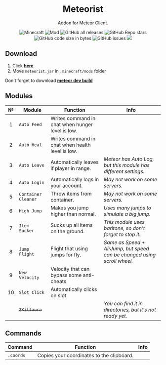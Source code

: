 <div align="center">
  <h1>Meteorist</h1>
  <p>Addon for Meteor Client.</p>
  <img alt="Minecraft" src="https://img.shields.io/badge/Minecraft-1.18.2-blue">
  <img alt="Mod" src="https://img.shields.io/badge/Mod-1.1-orange">
  <img alt="GitHub all releases" src="https://img.shields.io/github/downloads/zgoly/meteorist/total?logo=GitHub&style=flat">
  <img alt="GitHub Repo stars" src="https://img.shields.io/github/stars/zgoly/meteorist">
  <img alt="GitHub code size in bytes" src="https://img.shields.io/github/languages/code-size/zgoly/meteorist?style=flat">
  <img alt="GitHub issues" src="https://img.shields.io/github/issues/zgoly/meteorist?style=flat">
  <img src="https://img.shields.io/badge/Tacos-Tasty-blue">
</div>

## Download
1. Click **[here](https://github.com/zgoly/meteorist/releases/latest/download/meteorist.jar)**
2. Move `meteorist.jar` in `.minecraft/mods` folder

Don't forget to download **[meteor dev build](https://meteorclient.com/download?devBuild=latest)**

## Modules
|№|Module|Function|Info|
|:----:|--|--|--|
|1|`Auto Feed`|Writes command in chat when hunger level is low.||
|2|`Auto Heal`|Writes command in chat when health level is low.||
|3|`Auto Leave`|Automatically leaves if player in range.|*Meteor has Auto Log, but this module has different settings.*|
|4|`Auto Login`|Automatically logs in your account.|*May not work on some servers.*|
|5|`Container Cleaner`|Throw items from container.|*May not work on some servers.*|
|6|`High Jump`|Makes you jump higher than normal.|*Uses many jumps to simulate a big jump.*|
|7|`Item Sucker`|Sucks up all items on the ground.|*This module uses baritone, so don't forget to stop it.*|
|8|`Jump Flight`|Flight that using jumps for fly.|*Same as Speed + AirJump, but speed can be changed using scroll wheel.*|
|9|`New Velocity`|Velocity that can bypass some anti-cheats.||
|10|`Slot Click`|Automatically clicks on slot.||
||~~`ZKillaura`~~||*You can find it in directories, but it's not ready yet.*|

## Commands
|Command|Function|Info|
|--|--|--|
|`.coords`|Copies your coordinates to the clipboard.||
